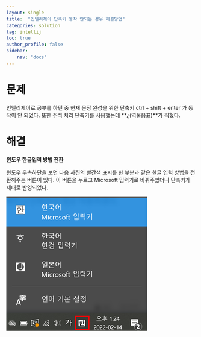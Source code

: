 ```yaml
---
layout: single
title:  "인텔리제이 단축키 동작 안되는 경우 해결방법"
categories: solution
tag: intellij
toc: true
author_profile: false
sidebar:
    nav: "docs"
---
```




# 문제

인텔리제이로 공부를 하던 중 현재 문장 완성을 위한 단축키 ctrl + shift + enter 가 동작이 안 되었다. 또한 주석 처리 단축키를 사용했는데 **¿(역물음표)**가 찍혔다. 



# 해결

**윈도우 한글입력 방법 전환**

윈도우 우측하단을 보면 다음 사진의 빨간색 표시를 한 부분과 같은 한글 입력 방법을 전환해주는 버튼이 있다. 이 버튼을 누르고 Microsoft 입력기로 바꿔주었더니 단축키가 제대로 반영되었다.



![solution1](../images/2022-02-14-first/solution1.png)
